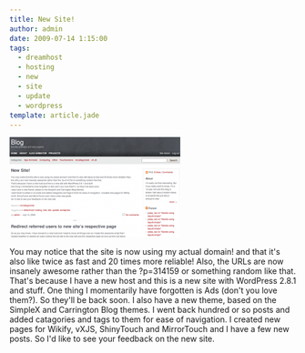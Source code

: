 ```yaml
---
title: New Site!
author: admin
date: 2009-07-14 1:15:00
tags: 
  - dreamhost
  - hosting
  - new
  - site
  - update
  - wordpress
template: article.jade
---
```


[![Yay! A picture of the blog and this article, maybe I should try making it include the picture and it can be a infinite loop of manual recursiony awesomeness!](newblogscreenie-300x176.png "New Blog Screenie")](newblogscreenie.png)

You may notice that the site is now using my actual domain! and that it's also like twice as fast and 20 times more reliable! Also, the URLs are now insanely awesome rather than the ?p=314159 or something random like that.
That's because I have a new host and this is a new site with WordPress 2.8.1 and stuff.
One thing I momentarily have forgotten is Ads (don't you love them?). So they'll be back soon.
I also have a new theme, based on the SimpleX and Carrington Blog themes.
I went back hundred or so posts and added catagories and tags to them for ease of navigation. I created new pages for Wikify, vXJS, ShinyTouch and MirrorTouch and I have a few new posts.
So I'd like to see your feedback on the new site.
